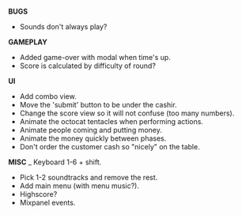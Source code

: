 __BUGS__
- Sounds don't always play?

__GAMEPLAY__
- Added game-over with modal when time's up.
- Score is calculated by difficulty of round?

__UI__
- Add combo view.
- Move the 'submit' button to be under the cashir.
- Change the score view so it will not confuse (too many numbers).
- Animate the octocat tentacles when performing actions.
- Animate people coming and putting money.
- Animate the money quickly between phases.
- Don't order the customer cash so "nicely" on the table.

__MISC__
_ Keyboard 1-6 + shift.
- Pick 1-2 soundtracks and remove the rest.
- Add main menu (with menu music?).
- Highscore?
- Mixpanel events.
